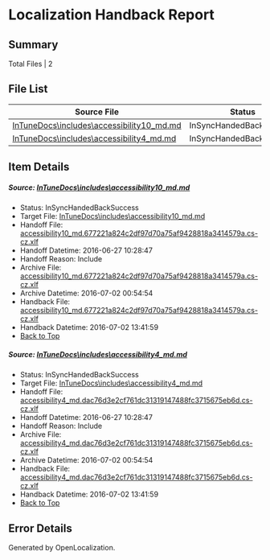 # <a name='report-top'></a> Localization Handback Report

## Summary
 Total Files | 2

## File List
 Source File | Status | Details 
 ----------- | ------ | ------- 
 [InTuneDocs\includes\accessibility10_md.md](https://github.com/Microsoft/IntuneDocs-pr/blob/56ab8c21f7da490c3bf0d541c7026e2ed84926dd/InTuneDocs/includes/accessibility10_md.md) | InSyncHandedBackSuccess | [Details](#bd86629f830d9cea39e290305cd10032efb8cc55544)
 [InTuneDocs\includes\accessibility4_md.md](https://github.com/Microsoft/IntuneDocs-pr/blob/56ab8c21f7da490c3bf0d541c7026e2ed84926dd/InTuneDocs/includes/accessibility4_md.md) | InSyncHandedBackSuccess | [Details](#2da59dc5d6bae651dc0c89335ab2c2ad0a127b5d577)

## Item Details
##### <a name='bd86629f830d9cea39e290305cd10032efb8cc55544'></a> Source: [InTuneDocs\includes\accessibility10_md.md](https://github.com/Microsoft/IntuneDocs-pr/blob/56ab8c21f7da490c3bf0d541c7026e2ed84926dd/InTuneDocs/includes/accessibility10_md.md)
* Status: InSyncHandedBackSuccess
* Target File: [InTuneDocs\includes\accessibility10_md.md](https://github.com/Microsoft/IntuneDocs-pr.cs-cz/blob/44b5558a587680751de09644d8d373b5e365b3f2/InTuneDocs/includes/accessibility10_md.md)
* Handoff File: [accessibility10_md.677221a824c2df97d70a75af9428818a3414579a.cs-cz.xlf](https://github.com/Microsoft/EM.handoff/blob/3774776b6d8c533d70c375a1042dac80efce57f3/ol-handoff/Microsoft/IntuneDocs-pr.cs-cz/master/accessibility10_md.677221a824c2df97d70a75af9428818a3414579a.cs-cz.xlf)
* Handoff Datetime: 2016-06-27 10:28:47
* Handoff Reason: Include
* Archive File: [accessibility10_md.677221a824c2df97d70a75af9428818a3414579a.cs-cz.xlf](https://github.com/Microsoft/EM.handoff/blob/263e8608869fe91246c5434e4dd1aeb051f8b7c5/ol-handoff/Microsoft/IntuneDocs-pr.cs-cz/master/archive/accessibility10_md.677221a824c2df97d70a75af9428818a3414579a.cs-cz.xlf)
* Archive Datetime: 2016-07-02 00:54:54
* Handback File: [accessibility10_md.677221a824c2df97d70a75af9428818a3414579a.cs-cz.xlf](https://github.com/Microsoft/EM.handback/blob/68e916bbb443abbdc0084617dd762d8db02bd760/ol-handback/Microsoft/IntuneDocs-pr.cs-cz/master/accessibility10_md.677221a824c2df97d70a75af9428818a3414579a.cs-cz.xlf)
* Handback Datetime: 2016-07-02 13:41:59
* [Back to Top](#report-top)

##### <a name='2da59dc5d6bae651dc0c89335ab2c2ad0a127b5d577'></a> Source: [InTuneDocs\includes\accessibility4_md.md](https://github.com/Microsoft/IntuneDocs-pr/blob/56ab8c21f7da490c3bf0d541c7026e2ed84926dd/InTuneDocs/includes/accessibility4_md.md)
* Status: InSyncHandedBackSuccess
* Target File: [InTuneDocs\includes\accessibility4_md.md](https://github.com/Microsoft/IntuneDocs-pr.cs-cz/blob/44b5558a587680751de09644d8d373b5e365b3f2/InTuneDocs/includes/accessibility4_md.md)
* Handoff File: [accessibility4_md.dac76d3e2cf761dc31319147488fc3715675eb6d.cs-cz.xlf](https://github.com/Microsoft/EM.handoff/blob/3774776b6d8c533d70c375a1042dac80efce57f3/ol-handoff/Microsoft/IntuneDocs-pr.cs-cz/master/accessibility4_md.dac76d3e2cf761dc31319147488fc3715675eb6d.cs-cz.xlf)
* Handoff Datetime: 2016-06-27 10:28:47
* Handoff Reason: Include
* Archive File: [accessibility4_md.dac76d3e2cf761dc31319147488fc3715675eb6d.cs-cz.xlf](https://github.com/Microsoft/EM.handoff/blob/263e8608869fe91246c5434e4dd1aeb051f8b7c5/ol-handoff/Microsoft/IntuneDocs-pr.cs-cz/master/archive/accessibility4_md.dac76d3e2cf761dc31319147488fc3715675eb6d.cs-cz.xlf)
* Archive Datetime: 2016-07-02 00:54:54
* Handback File: [accessibility4_md.dac76d3e2cf761dc31319147488fc3715675eb6d.cs-cz.xlf](https://github.com/Microsoft/EM.handback/blob/68e916bbb443abbdc0084617dd762d8db02bd760/ol-handback/Microsoft/IntuneDocs-pr.cs-cz/master/accessibility4_md.dac76d3e2cf761dc31319147488fc3715675eb6d.cs-cz.xlf)
* Handback Datetime: 2016-07-02 13:41:59
* [Back to Top](#report-top)


## Error Details

Generated by OpenLocalization.
